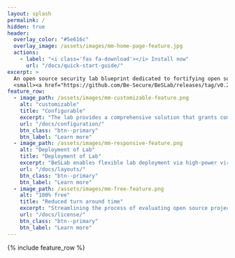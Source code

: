 ```yaml
---
layout: splash
permalink: /
hidden: true
header:
  overlay_color: "#5e616c"
  overlay_image: /assets/images/mm-home-page-feature.jpg
  actions:
    - label: "<i class='fas fa-download'></i> Install now"
      url: "/docs/quick-start-guide/"
excerpt: >
  An open source security lab blueprint dedicated to fortifying open source projects, models, training dataset against potential vulnerabilities.<br />
  <small><a href="https://github.com/Be-Secure/BeSLab/releases/tag/v0.2.0">Latest release v0.2.0</a></small>
feature_row:
  - image_path: /assets/images/mm-customizable-feature.png
    alt: "customizable"
    title: "Configurable"
    excerpt: "The lab provides a comprehensive solution that grants complete control over application security and security operations teams."
    url: "/docs/configuration/"
    btn_class: "btn--primary"
    btn_label: "Learn more"
  - image_path: /assets/images/mm-responsive-feature.png
    alt: "Deployment of Lab"
    title: "Deployment of Lab"
    excerpt: "BeSLab enables flexible lab deployment via high-power virtual machines, cloud networks, or personal machines with minimal resources."
    url: "/docs/layouts/"
    btn_class: "btn--primary"
    btn_label: "Learn more"
  - image_path: /assets/images/mm-free-feature.png
    alt: "100% free"
    title: "Reduced turn around time"
    excerpt: "Streamlining the process of evaluating open source projects and significantly reducing remediation time."
    url: "/docs/license/"
    btn_class: "btn--primary"
    btn_label: "Learn more"      
---
```


{% include feature_row %}
